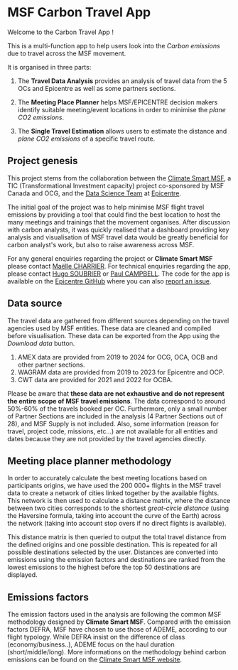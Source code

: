 # MSF Carbon Travel App

Welcome to the Carbon Travel App ! 

This is a multi-function app to help users look into the *Carbon emissions* due to travel across the MSF movement.

It is organised in three parts: 

1. The **Travel Data Analysis** provides an analysis of travel data from the 5 OCs and Epicentre as well as some partners sections. 

2. The **Meeting Place Planner** helps MSF/EPICENTRE decision makers identify suitable meeting/event locations in order to minimise the *plane CO2 emissions*.

3. The **Single Travel Estimation** allows users to estimate the distance and *plane CO2 emissions* of a specific travel route. 

## Project genesis

This project stems from the collaboration between the [Climate Smart MSF](https://msfintl.sharepoint.com/:u:/r/sites/ClimateSmartMSF/SitePages/Main-Page.aspx?csf=1&web=1&e=8t2nc5), a TIC (Transformational Investment capacity) project co-sponsored by MSF Canada and OCG, and the [Data Science Team](https://epicentre-msf.github.io/gallery/) at [Epicentre](https://epicentre.msf.org/). 

The initial goal of the project was to help minimise MSF flight travel emissions by providing a tool that could find the best location to host the many meetings and trainings that the movement organises. After discussion with carbon analysts, it was quickly realised that a dashboard providing key analysis and visualisation of MSF travel data would be greatly beneficial for carbon analyst's work, but also to raise awareness across MSF.

For any general enquiries regarding the project or **Climate Smart MSF** please contact [Maëlle CHARRIER](mailto:Maelle.CHARRIER@geneva.msf.org). For technical enquiries regarding the app, please contact [Hugo SOUBRIER](mailto:hugo.soubrier@epicentre.msf.org) or [Paul CAMPBELL](mailto:paul.campbell@epicentre.msf.org). The code for the app is available on the [Epicentre GitHub](https://github.com/epicentre-msf/carbon-travel-app) where you can also [report an issue](https://github.com/epicentre-msf/carbon-travel-app/issues).

## Data source

The travel data are gathered from different sources depending on the travel agencies used by MSF entities. These data are cleaned and compiled before visualisation. These data can be exported from the App using the *Download data* button.

1. AMEX data are provided from 2019 to 2024 for OCG, OCA, OCB and other partner sections. 
2. WAGRAM data are provided from 2019 to 2023 for Epicentre and OCP.
3. CWT data are provided for 2021 and 2022 for OCBA. 

Please be aware that **these data are not exhaustive and do not represent the entire scope of MSF travel emissions**. The data correspond to around 50%-60% of the travels booked per OC. Furthermore, only a small number of Partner Sections are included in the analysis (4 Partner Sections out of 28), and MSF Supply is not included. Also, some information (reason for travel, project code, missions, etc...) are not available for all entities and dates because they are not provided by the travel agencies directly. 

## Meeting place planner methodology

In order to accurately calculate the best meeting locations based on participants origins, we have used the 200 000+ flights in the MSF travel data to create a network of cities linked together by the available flights. This network is then used to calculate a distance matrix, where the distance between two cities corresponds to the shortest *great-circle distance* (using the Haversine formula, taking into account the curve of the Earth) across the network (taking into account stop overs if no direct flights is available). 

This distance matrix is then queried to output the total travel distance from the defined origins and one possible destination. This is repeated for all possible destinations selected by the user. Distances are converted into emissions using the emission factors and destinations are ranked from the lowest emissions to the highest before the top 50 destinations are displayed. 

## Emissions factors

The emission factors used in the analysis are following the common MSF methodology designed by **Climate Smart MSF**. Compared with the emission factors DEFRA, MSF have chosen to use those of ADEME, according to our flight typology. While DEFRA insist on the difference of class (economy/business..), ADEME focus on the haul duration (short/middle/long). More informations on the methodology behind carbon emissions can be found on the [Climate Smart MSF website](https://msfintl.sharepoint.com/:u:/r/sites/ClimateSmartMSF/SitePages/Main-Page.aspx?csf=1&web=1&e=8t2nc5).
